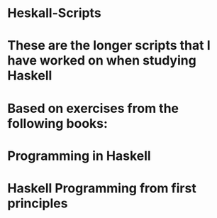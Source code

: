 # Heskall-Scripts
# These are the longer scripts that I have worked on when studying Haskell
# Based on exercises from the following books:
# Programming in Haskell
# Haskell Programming from first principles
